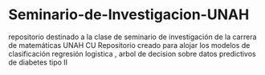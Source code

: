 # Seminario-de-Investigacion-UNAH
repositorio destinado a la clase de seminario de investigación de la carrera de matemáticas UNAH CU
Repositorio creado para alojar los modelos de clasificación regresión logistica , arbol de decision sobre datos predictivos de diabetes tipo II
